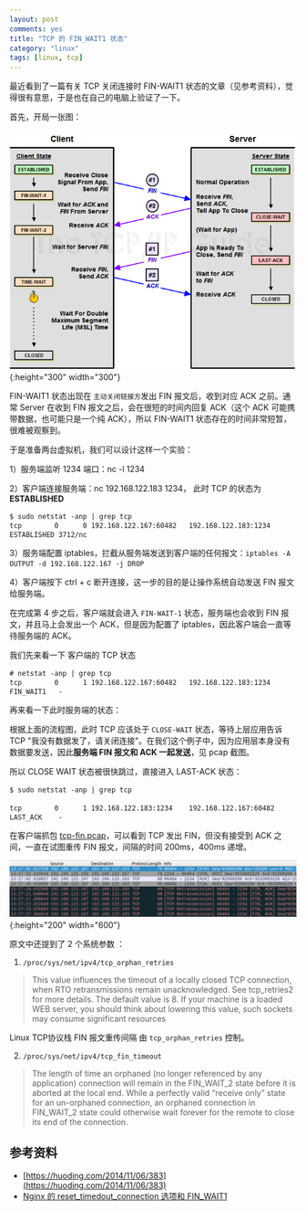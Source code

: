 ```yaml
---
layout: post
comments: yes
title: "TCP 的 FIN_WAIT1 状态"
category: "linux"
tags: [linux, tcp]
---
```


最近看到了一篇有关 TCP 关闭连接时 FIN-WAIT1 状态的文章（见参考资料），觉得很有意思，于是也在自己的电脑上验证了一下。

首先，开局一张图：

![](/image/2017/tcpclose.png){:height="300" width="300"}

FIN-WAIT1 状态出现在 `主动关闭链接方`发出 FIN 报文后，收到对应 ACK 之前。通常 Server 在收到 FIN 报文之后，会在很短的时间内回复 ACK（这个 ACK 可能携带数据，也可能只是一个纯 ACK），所以 FIN-WAIT1 状态存在的时间非常短暂，很难被观察到。

于是准备两台虚拟机，我们可以设计这样一个实验：

1）服务端监听 1234 端口：nc -l 1234

2）客户端连接服务端：nc 192.168.122.183 1234， 此时 TCP 的状态为 **ESTABLISHED**

```
$ sudo netstat -anp | grep tcp
tcp        0      0 192.168.122.167:60482   192.168.122.183:1234    ESTABLISHED 3712/nc
```

3）服务端配置 iptables，拦截从服务端发送到客户端的任何报文：`iptables -A OUTPUT -d 192.168.122.167 -j DROP`

4）客户端按下 ctrl + c 断开连接，这一步的目的是让操作系统自动发送 FIN 报文给服务端。

在完成第 4 步之后，客户端就会进入 `FIN-WAIT-1` 状态，服务端也会收到 FIN 报文，并且马上会发出一个 ACK，但是因为配置了 iptables，因此客户端会一直等待服务端的 ACK。


我们先来看一下 客户端的 TCP 状态
```
# netstat -anp | grep tcp
tcp        0      1 192.168.122.167:60482   192.168.122.183:1234    FIN_WAIT1   -
```

再来看一下此时服务端的状态：

根据上面的流程图，此时 TCP 应该处于 `CLOSE-WAIT` 状态，等待上层应用告诉 TCP "我没有数据发了，请关闭连接"。在我们这个例子中，因为应用层本身没有数据要发送，因此**服务端 FIN 报文和 ACK 一起发送**，见 pcap 截图。

所以 CLOSE WAIT 状态被很快跳过，直接进入 LAST-ACK 状态：
```
$ sudo netstat -anp | grep tcp

tcp        0      1 192.168.122.183:1234    192.168.122.167:60482   LAST_ACK    -
```

在客户端抓包 [tcp-fin.pcap](/image/2017/tcp-fin.pcap)，可以看到 TCP 发出 FIN，但没有接受到 ACK 之间，一直在试图重传 FIN 报文，间隔的时间 200ms，400ms 递增。

![](/image/2017/tcpclose2.png){:height="200" width="600"}


原文中还提到了 2 个系统参数 ：

1) `/proc/sys/net/ipv4/tcp_orphan_retries`

> This value influences the timeout of a locally closed TCP connection, when RTO retransmissions remain unacknowledged. See tcp_retries2 for more details.
> The default value is 8. If your machine is a loaded WEB server, you should think about lowering this value, such sockets may consume significant resources

Linux TCP协议栈 FIN 报文重传间隔 由 `tcp_orphan_retries` 控制。


2) `/proc/sys/net/ipv4/tcp_fin_timeout`

> The length of time an orphaned (no longer referenced by any application) connection will remain in the FIN_WAIT_2 state before it is aborted at the local end. While a perfectly valid “receive only” state for an un-orphaned connection, an orphaned connection in FIN_WAIT_2 state could otherwise wait forever for the remote to close its end of the connection.



## 参考资料

- [https://huoding.com/2014/11/06/383](https://huoding.com/2014/11/06/383)
- [Nginx 的 reset_timedout_connection 选项和 FIN_WAIT1](http://nginx.org/en/docs/http/ngx_http_core_module.html#reset_timedout_connection)






